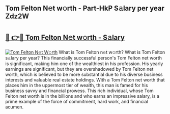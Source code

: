 ## Tom Felton N𝚎t w𝚘rth - Part-HkP S𝚊lary per year Zdz2W

# <h2><a href="http://gc457c.nevu.top/?p=Tom+Felton">🔗 👉🔴 Tom Felton N𝚎t w𝚘rth - S𝚊lary</a></h2>

[![Tom Felton N𝚎t W𝚘rth](https://i.imgur.com/Oavwk0R.jpeg)](http://gc457c.nevu.top/?p=Tom+Felton)
What is Tom Felton n𝚎t w𝚘rth? What is Tom Felton s𝚊lary per year?
This financially successful person's Tom Felton net worth is significant, making him one of the wealthiest in his profession. His yearly earnings are significant, but they are overshadowed by Tom Felton net worth, which is believed to be more substantial due to his diverse business interests and valuable real estate holdings. With a Tom Felton net worth that places him in the uppermost tier of wealth, this man is famed for his business savvy and financial prowess. This rich individual, whose Tom Felton net worth is in the billions and who earns an impressive salary, is a prime example of the force of commitment, hard work, and financial acumen.
